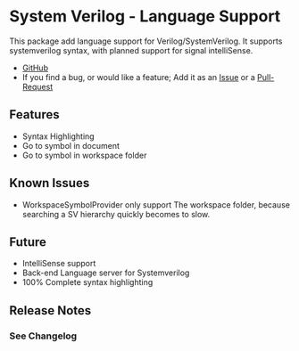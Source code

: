 # System Verilog - Language Support

This package add language support for Verilog/SystemVerilog. It supports systemverilog syntax, with planned support for signal intelliSense.

- [GitHub](https://github.com/eirikpre/VSCode-SystemVerilog)
- If you find a bug, or would like a feature; Add it as an [Issue](https://github.com/eirikpre/VSCode-SystemVerilog/issues) or a [Pull-Request](https://github.com/eirikpre/VSCode-SystemVerilog/pulls)

## Features
- Syntax Highlighting
- Go to symbol in document
- Go to symbol in workspace folder

## Known Issues
- WorkspaceSymbolProvider only support The workspace folder, because searching a SV hierarchy quickly becomes to slow.

## Future
- IntelliSense support
- Back-end Language server for Systemverilog
- 100% Complete syntax highlighting

## Release Notes
### See Changelog
